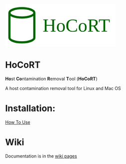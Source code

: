 ![hocort logo](https://github.com/ignasrum/hocort/blob/main/docs/images/logo.png)

# HoCoRT
<strong>Ho</strong>st <strong>Co</strong>ntamination <strong>R</strong>emoval <strong>T</strong>ool (<strong>HoCoRT</strong>)

A host contamination removal tool for Linux and Mac OS

# Installation:
[How To Use](https://github.com/ignasrum/hocort/wiki/How-To-Use)

# Wiki
Documentation is in the [wiki pages](https://github.com/ignasrum/hocort/wiki)
